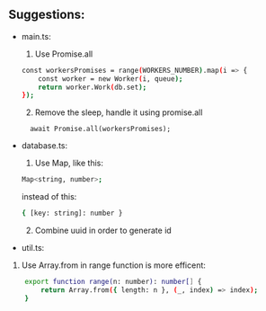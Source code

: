 ## Suggestions:
- main.ts:
    1) Use Promise.all
    
    ```bash
   const workersPromises = range(WORKERS_NUMBER).map(i => {
        const worker = new Worker(i, queue);
        return worker.Work(db.set);
    });
    ```
    2) Remove the sleep, handle it using promise.all
    ```
      await Promise.all(workersPromises);
    ```
- database.ts:
    1) Use Map, like this:
     ```bash
     Map<string, number>;
    ```
    instead of this:
    ```bash
    { [key: string]: number }
     ```
    2) Combine uuid in order to generate id

- util.ts:
1) Use Array.from in range function is more efficent:
```bash
    export function range(n: number): number[] {
        return Array.from({ length: n }, (_, index) => index);
    }
```